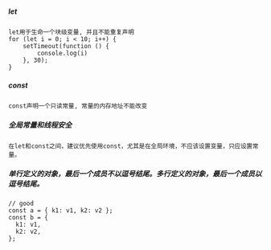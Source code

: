 ##### let 
    let用于生命一个块级变量, 并且不能重复声明
    for (let i = 0; i < 10; i++) {
        setTimeout(function () {
            console.log(i)
        }, 30);
    }
    
##### const
    const声明一个只读常量, 常量的内存地址不能改变
    
##### 全局常量和线程安全
    在let和const之间，建议优先使用const，尤其是在全局环境，不应该设置变量，只应设置常量。
    
##### 单行定义的对象，最后一个成员不以逗号结尾。多行定义的对象，最后一个成员以逗号结尾。
    // good
    const a = { k1: v1, k2: v2 };
    const b = {
      k1: v1,
      k2: v2,
    };
